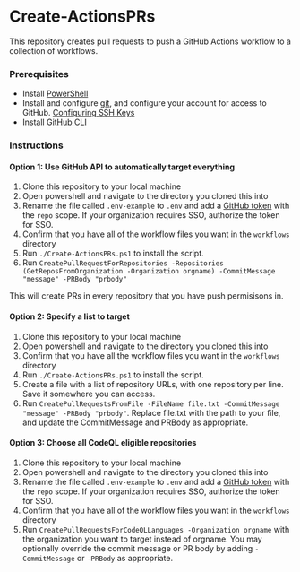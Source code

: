 # Create-ActionsPRs
This repository creates pull requests to push a GitHub Actions workflow to a collection of workflows. 

### Prerequisites
* Install [PowerShell](https://docs.microsoft.com/en-us/powershell/scripting/install/installing-powershell?view=powershell-7)
* Install and configure [git](https://git-scm.com/), and configure your account for access to GitHub. [Configuring SSH Keys](https://help.github.com/en/github/authenticating-to-github/connecting-to-github-with-ssh)
* Install [GitHub CLI](https://cli.github.com/)

### Instructions

#### Option 1: Use GitHub API to automatically target everything
1. Clone this repository to your local machine
2. Open powershell and navigate to the directory you cloned this into 
3. Rename the file called `.env-example` to `.env` and add a [GitHub token](https://github.com/settings/tokens) with the `repo` scope. If your organization requires SSO, authorize the token for SSO. 
4. Confirm that you have all of the workflow files you want in the `workflows` directory
5. Run `./Create-ActionsPRs.ps1` to install the script. 
6. Run `CreatePullRequestForRepositories -Repositories (GetReposFromOrganization -Organization orgname) -CommitMessage "message" -PRBody "prbody"` 

This will create PRs in every repository that you have push permisisons in. 

#### Option 2: Specify a list to target 
1. Clone this repository to your local machine
2. Open powershell and navigate to the directory you cloned this into 
3. Confirm that you have all the workflow files you want in the `workflows` directory
4. Run `./Create-ActionsPRs.ps1` to install the script. 
5. Create a file with a list of repository URLs, with one repository per line. Save it somewhere you can access. 
5. Run `CreatePullRequestsFromFile -FileName file.txt -CommitMessage "message" -PRBody "prbody"`. Replace file.txt with the path to your file, and update the CommitMessage and PRBody as appropriate. 

#### Option 3: Choose all CodeQL eligible repositories
1. Clone this repository to your local machine
2. Open powershell and navigate to the directory you cloned this into 
3. Rename the file called `.env-example` to `.env` and add a [GitHub token](https://github.com/settings/tokens) with the `repo` scope. If your organization requires SSO, authorize the token for SSO. 
4. Confirm that you have all of the workflow files you want in the `workflows` directory
5. Run `CreatePullRequestsForCodeQLLanguages -Organization orgname` with the organization you want to target instead of orgname. You may optionally override the commit message or PR body by adding `-CommitMessage` or `-PRBody` as appropriate.